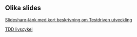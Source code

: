 ## Olika slides

[Slideshare-länk med kort beskrivning om Testdriven utveckling](https://www.slideshare.net/kvijay6186/test-driven-development-org)
 
[TDD livscykel](https://www.testorigen.com/test-driven-development-lifecycle/)


